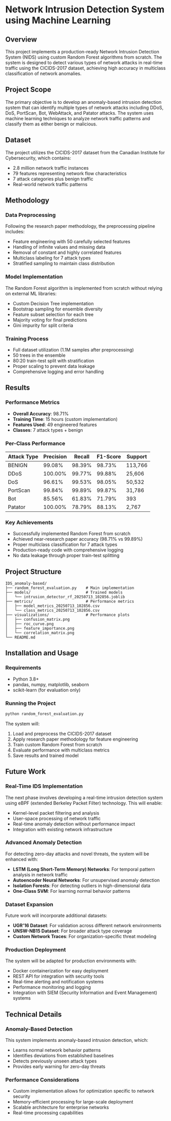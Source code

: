 # Network Intrusion Detection System using Machine Learning

## Overview

This project implements a production-ready Network Intrusion Detection System (NIDS) using custom Random Forest algorithms from scratch. The system is designed to detect various types of network attacks in real-time traffic using the CICIDS-2017 dataset, achieving high accuracy in multiclass classification of network anomalies.

## Project Scope

The primary objective is to develop an anomaly-based intrusion detection system that can identify multiple types of network attacks including DDoS, DoS, PortScan, Bot, WebAttack, and Patator attacks. The system uses machine learning techniques to analyze network traffic patterns and classify them as either benign or malicious.

## Dataset

The project utilizes the CICIDS-2017 dataset from the Canadian Institute for Cybersecurity, which contains:
- 2.8 million network traffic instances
- 79 features representing network flow characteristics
- 7 attack categories plus benign traffic
- Real-world network traffic patterns

## Methodology

### Data Preprocessing
Following the research paper methodology, the preprocessing pipeline includes:
- Feature engineering with 50 carefully selected features
- Handling of infinite values and missing data
- Removal of constant and highly correlated features
- Multiclass labeling for 7 attack types
- Stratified sampling to maintain class distribution

### Model Implementation
The Random Forest algorithm is implemented from scratch without relying on external ML libraries:
- Custom Decision Tree implementation
- Bootstrap sampling for ensemble diversity
- Feature subset selection for each tree
- Majority voting for final predictions
- Gini impurity for split criteria

### Training Process
- Full dataset utilization (1.1M samples after preprocessing)
- 50 trees in the ensemble
- 80:20 train-test split with stratification
- Proper scaling to prevent data leakage
- Comprehensive logging and error handling

## Results

### Performance Metrics
- **Overall Accuracy**: 98.71%
- **Training Time**: 15 hours (custom implementation)
- **Features Used**: 49 engineered features
- **Classes**: 7 attack types + benign

### Per-Class Performance
| Attack Type | Precision | Recall | F1-Score | Support |
|-------------|-----------|--------|----------|---------|
| BENIGN      | 99.08%    | 98.39% | 98.73%   | 113,766 |
| DDoS        | 100.00%   | 99.77% | 99.88%   | 25,606  |
| DoS         | 96.61%    | 99.53% | 98.05%   | 50,532  |
| PortScan    | 99.84%    | 99.89% | 99.87%   | 31,786  |
| Bot         | 85.56%    | 61.83% | 71.79%   | 393     |
| Patator     | 100.00%   | 78.79% | 88.13%   | 2,767   |

### Key Achievements
- Successfully implemented Random Forest from scratch
- Achieved near-research paper accuracy (98.71% vs 99.89%)
- Proper multiclass classification for 7 attack types
- Production-ready code with comprehensive logging
- No data leakage through proper train-test splitting

## Project Structure

```
IDS_anomaly-based/
├── random_forest_evaluation.py    # Main implementation
├── models/                        # Trained models
│   └── intrusion_detector_rf_20250713_102856.joblib
├── metrics/                       # Performance metrics
│   ├── model_metrics_20250713_102856.csv
│   └── class_metrics_20250713_102856.csv
├── visualizations/                # Performance plots
│   ├── confusion_matrix.png
│   ├── roc_curve.png
│   ├── feature_importance.png
│   └── correlation_matrix.png
└── README.md
```

## Installation and Usage

### Requirements
- Python 3.8+
- pandas, numpy, matplotlib, seaborn
- scikit-learn (for evaluation only)

### Running the Project
```bash
python random_forest_evaluation.py
```

The system will:
1. Load and preprocess the CICIDS-2017 dataset
2. Apply research paper methodology for feature engineering
3. Train custom Random Forest from scratch
4. Evaluate performance with multiclass metrics
5. Save results and trained model

## Future Work

### Real-Time IDS Implementation
The next phase involves developing a real-time intrusion detection system using eBPF (extended Berkeley Packet Filter) technology. This will enable:
- Kernel-level packet filtering and analysis
- User-space processing of network traffic
- Real-time anomaly detection without performance impact
- Integration with existing network infrastructure

### Advanced Anomaly Detection
For detecting zero-day attacks and novel threats, the system will be enhanced with:
- **LSTM (Long Short-Term Memory) Networks**: For temporal pattern analysis in network traffic
- **Autoencoder Neural Networks**: For unsupervised anomaly detection
- **Isolation Forests**: For detecting outliers in high-dimensional data
- **One-Class SVM**: For learning normal behavior patterns

### Dataset Expansion
Future work will incorporate additional datasets:
- **UGR'16 Dataset**: For validation across different network environments
- **UNSW-NB15 Dataset**: For broader attack type coverage
- **Custom Network Traces**: For organization-specific threat modeling

### Production Deployment
The system will be adapted for production environments with:
- Docker containerization for easy deployment
- REST API for integration with security tools
- Real-time alerting and notification systems
- Performance monitoring and logging
- Integration with SIEM (Security Information and Event Management) systems

## Technical Details

### Anomaly-Based Detection
This system implements anomaly-based intrusion detection, which:
- Learns normal network behavior patterns
- Identifies deviations from established baselines
- Detects previously unseen attack types
- Provides early warning for zero-day threats

### Performance Considerations
- Custom implementation allows for optimization specific to network security
- Memory-efficient processing for large-scale deployment
- Scalable architecture for enterprise networks
- Real-time processing capabilities
